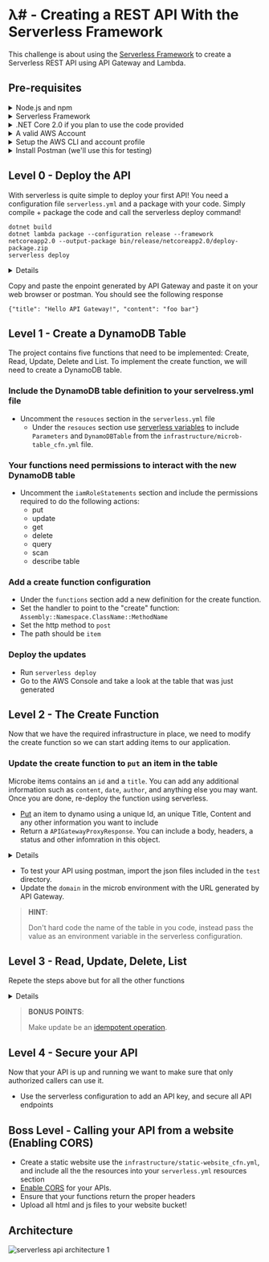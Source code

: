 λ# - Creating a REST API With the Serverless Framework
======================================================

This challenge is about using the [Serverless Framework](https://serverless.com/framework/) to create a Serverless REST API using API Gateway and Lambda.


Pre-requisites
--------------

<details>
  <summary>Node.js and npm</summary>
  * Download [Node.js and npm](https://www.npmjs.com/get-npm) if you don't have them already.
</details>

<details>
  <summary>Serverless Framework</summary>
  * Download or update to [serverless 1.26+](https://serverless.com/framework/)
  
  ```bash
  npm install serverless -g 
  ```
</details>
<details>
  <summary>.NET Core 2.0 if you plan to use the code provided</summary>
  * Download and install from [.NET Core GitHub repository](https://github.com/dotnet/core/blob/master/release-notes/download-archives/2.0.6-download.md)
  * Install aws lamdba tools (used only for packaging application)
  
  ```bash
  dotnet new -i Amazon.Lambda.Templates::*
  ```
</details>
<details>
  <summary>A valid AWS Account</summary>
  * If you don't have an AWS Account, [create one](https://aws.amazon.com/free).
</details>

<details>
  <summary>Setup the AWS CLI and account profile</summary>
  * [Install the AWS CLI](https://docs.aws.amazon.com/cli/latest/userguide/installing.html)  
  * Create an AWS profile 
  ```bash
  aws configure
  ```
</details>
<details>
  <summary>Install Postman (we'll use this for testing)</summary>
 * [Postman | Apps](https://www.getpostman.com/apps) 
</details>

Level 0 - Deploy the API 
------------------------
With serverless is quite simple to deploy your first API! You need a configuration file `serverless.yml` and a package with your code. Simply compile + package the code and call the serverless deploy command!

```
dotnet build
dotnet lambda package --configuration release --framework netcoreapp2.0 --output-package bin/release/netcoreapp2.0/deploy-package.zip
serverless deploy
```
<details>
The `serverless deploy` creates a CloudFormation stack. It first creates a deployment bucket used to upload the code package. Once this has been created it uploads the package to the bucket and updates the CloudFormation stack with all the infrastructure required for your API including permissions, lambda functions, triggers, API Gateway and more.  

A conveniende script to wrapp the dotnet calls is also provided so you only have to invoke

```
./build.sh && serverless deploy
```


Once the stack has been created, serverless will output information about the service:
```
Serverless: Stack update finished...
Service Information
service: microb-challenge
stage: dev
region: us-east-1
stack: microb-challenge-dev
api keys:
  None
endpoints:
  GET - https://SDFASDF.execute-api.us-east-1.amazonaws.com/dev/item
functions:
  list-microb: microb-challenge-dev-list-microb
```
</details>


Copy and paste the enpoint generated by API Gateway and paste it on your web browser or postman. You should see the following response
```
{"title": "Hello API Gateway!", "content": "foo bar"}
```

Level 1 - Create a DynamoDB Table
---------------------------------
The project contains five functions that need to be implemented: Create, Read, Update, Delete and List.
To implement the create function, we will need to create a DynamoDB table.

### Include the DynamoDB table definition to your servelress.yml file

* Uncomment the `resouces` section in the `serverless.yml` file
  * Under the `resouces` section use [serverless variables](https://serverless.com/framework/docs/providers/aws/guide/variables/) to include `Parameters` and `DynamoDBTable` from the `infrastructure/microb-table_cfn.yml` file.

### Your functions need permissions to interact with the new DynamoDB table
* Uncomment the `iamRoleStatements` section and include the permissions required to do the following actions:
  * put
  * update
  * get
  * delete
  * query 
  * scan
  * describe table

### Add a create function configuration
* Under the `functions` section add a new definition for the create function.
* Set the handler to point to the "create" function: `Assembly::Namespace.ClassName::MethodName`
* Set the http method to `post`
* The path should be `item`


### Deploy the updates
* Run `serverless deploy`
* Go to the AWS Console and take a look at the table that was just generated

Level 2 - The Create Function
------------------------------

Now that we have the required infrastructure in place, we need to modify the create function so we can start adding items to our application.

### Update the create function to `put` an item in the table
Microbe items contains an `id` and a `title`. You can add any additional information such as `content`, `date`, `author`, and anything else you may want.
Once you are done, re-deploy the function using serverless.

* [Put](https://docs.aws.amazon.com/amazondynamodb/latest/developerguide/WorkingWithItemsDocumentClasses.html#PutMidLevelDotNet) an item to dynamo using a unique Id, an unique Title, Content and any other information you want to include
* Return a `APIGatewayProxyResponse`. You can include a body, headers, a status and other infomration in this object.

<details>
* The APIGatewayProxyRequest object contains information about the API Request when the "Proxy Pass" mode is use in API Gateway
* Properties in the APIGatewayProxyRequest include Body, Headers, Path, Method, PathParameters and more
* The APIGatewayProxyResponse object is transformed by API gateway into a valid HTTP response message
* Typically eventually consistent functions return a 202 status code and a *location* header containing the path to the new resource.
</details>

* To test your API using postman, import the json files included in the `test` directory. 
* Update the `domain` in the microb environment with the URL generated by API Gateway. 

> **HINT**:
> 
> Don't hard code the name of the table in you code, instead pass the value as an environment variable in the serverless configuration.


Level 3 - Read, Update, Delete, List
-------------------------------------
Repete the steps above but for all the other functions  

<details>
* read
* update
* delete 
* list
</details>

> **BONUS POINTS**:
>
> Make update be an [idempotent operation](https://restfulapi.net/idempotent-rest-apis/).


Level 4 - Secure your API
----------------------------
Now that your API is up and running we want to make sure that only authorized callers can use it. 

* Use the serverless configuration to add an API key, and secure all API endpoints

Boss Level - Calling your API from a website (Enabling CORS)
---------------------------------------------------------
* Create a static website use the `infrastructure/static-website_cfn.yml`, and include all the the resources into your `serverless.yml` resources section
* [Enable CORS](https://serverless.com/blog/cors-api-gateway-survival-guide/) for your APIs.
* Ensure that your functions return the proper headers
* Upload all html and js files to your website bucket!

Architecture
------------

![serverless api architecture 1](https://user-images.githubusercontent.com/532616/38775489-9896bd4c-4038-11e8-95db-b3c6cc718660.png)

